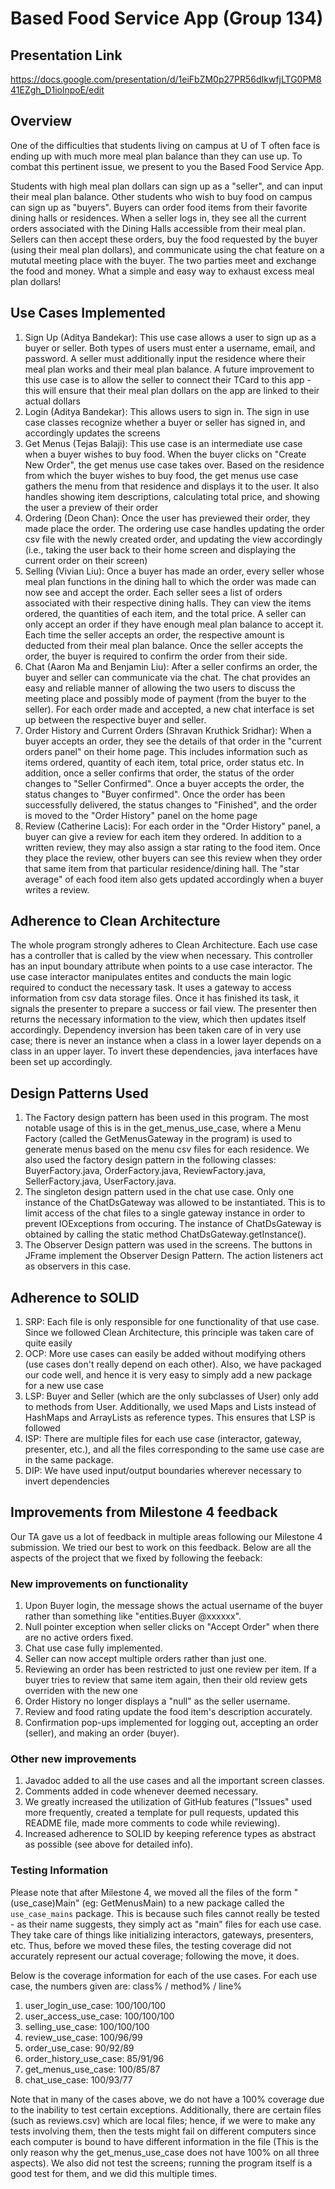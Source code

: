 # Based Food Service App (Group 134)

## Presentation Link
https://docs.google.com/presentation/d/1eiFbZM0p27PR56dIkwfjLTG0PM841EZgh_D1iolnpoE/edit

## Overview

One of the difficulties that students living on campus at U of T often 
face is ending up with much more meal plan balance than they can use up.
To combat this pertinent issue, we present to you the Based Food Service App.

Students with high meal plan dollars can sign up as a "seller", and can
input their meal plan balance.  Other students who wish to buy food on
campus can sign up as "buyers".  Buyers can order food items from their
favorite dining halls or residences.  When a seller logs in, they see 
all the current orders associated with the Dining Halls accessible from their
meal plan.  Sellers can then accept these orders, buy the food requested by
the buyer (using their meal plan dollars), and communicate using the chat feature 
on a mututal meeting place with the buyer.  The two parties meet and exchange the food 
and money. What a simple and easy way to exhaust excess meal plan dollars!

## Use Cases Implemented

1. Sign Up (Aditya Bandekar): This use case allows a user to sign up as a buyer or seller.  Both
types of users must enter a username, email, and password.  A seller must additionally
input the residence where their meal plan works and their meal plan balance.  A future
improvement to this use case is to allow the seller to connect their TCard to this app - 
this will ensure that their meal plan dollars on the app are linked to their actual dollars
2. Login (Aditya Bandekar): This allows users to sign in.  The sign in use case classes recognize
whether a buyer or seller has signed in, and accordingly updates the screens
3. Get Menus (Tejas Balaji): This use case is an intermediate use case when a buyer wishes to
buy food.  When the buyer clicks on "Create New Order", the get menus use case
takes over.  Based on the residence from which the buyer wishes to buy food, 
the get menus use case gathers the menu from that residence and displays it
to the user.  It also handles showing item descriptions, calculating total price,
and showing the user a preview of their order
4. Ordering (Deon Chan): Once the user has previewed their order, they made place the order.
The ordering use case handles updating the order csv file with the newly created
order, and updating the view accordingly (i.e., taking the user back to their
home screen and displaying the current order on their screen)
5. Selling (Vivian Liu): Once a buyer has made an order, every seller whose meal plan functions
in the dining hall to which the order was made can now see and accept the order.
Each seller sees a list of orders associated with their respective dining halls.
They can view the items ordered, the quantities of each item, and the total price.
A seller can only accept an order if they have enough meal plan balance to accept it.
Each time the seller accepts an order, the respective amount is deducted from their
meal plan balance.
Once the seller accepts the order, the buyer is required to confirm the order
from their side.  
6. Chat (Aaron Ma and Benjamin Liu): After a seller confirms an order, the buyer and seller can communicate via
the chat.  The chat provides an easy and reliable manner of allowing the two users to
discuss the meeting place and possibly mode of payment (from the buyer to the seller).
For each order made and accepted, a new chat interface is set up between the respective
buyer and seller.
7. Order History and Current Orders (Shravan Kruthick Sridhar): When a buyer accepts an order, they see the details of that order in
the "current orders panel" on their home page.  This includes information such as items
ordered, quantity of each item, total price, order status etc.  In addition, once a seller confirms
that order, the status of the order changes to "Seller Confirmed".  Once a buyer accepts
the order, the status changes to "Buyer confirmed".  Once the order has been successfully
delivered, the status changes to "Finished", and the order is moved to the "Order History"
panel on the home page
8. Review (Catherine Lacis): For each order in the "Order History" panel, a buyer can give a review for
each item they ordered.  In addition to a written review, they may also assign a star
rating to the food item.  Once they place the review, other buyers can see this review
when they order that same item from that particular residence/dining hall.  The "star
average" of each food item also gets updated accordingly when a buyer writes a review.

## Adherence to Clean Architecture

The whole program strongly adheres to Clean Architecture.  Each use case has a controller
that is called by the view when necessary.  This controller has an input boundary
attribute when points to a use case interactor.  The use case interactor manipulates
entites and conducts the main logic required to conduct the necessary task.  It 
uses a gateway to access information from csv data storage files.  Once it has finished
its task, it signals the presenter to prepare a success or fail view.  The presenter then
returns the necessary information to the view, which then updates itself accordingly.
Dependency inversion has been taken care of in very use case; there is never an instance
when a class in a lower layer depends on a class in an upper layer.  To invert
these dependencies, java interfaces have been set up accordingly.

## Design Patterns Used

1. The Factory design pattern has been used in this program.  The most notable
usage of this is in the get_menus_use_case, where a Menu Factory (called the GetMenusGateway in the program) is used to 
generate menus based on the menu csv files for each residence. We also used the factory design pattern in the following classes: BuyerFactory.java, OrderFactory.java, ReviewFactory.java, SellerFactory.java, UserFactory.java.
2. The singleton design pattern used in the chat use case. Only one instance of the ChatDsGateway was allowed to be instantiated. This is to limit access of the chat files to a single gateway instance in order to prevent IOExceptions from occuring. The instance of ChatDsGateway is obtained by calling the static method ChatDsGateway.getInstance().
3. The Observer Design pattern was used in the screens. The buttons in JFrame implement the Observer Design Pattern. The action listeners act as observers in this case.

## Adherence to SOLID

1. SRP: Each file is only responsible for one functionality of that use case.  Since we followed Clean Architecture,
this principle was taken care of quite easily
2. OCP: More use cases can easily be added without modifying others (use cases don't really depend on each other).
Also, we have packaged our code well, and hence it is very easy to simply add a new package for a new use case
3. LSP: Buyer and Seller (which are the only subclasses of User) only add to methods from User.  Additionally,
we used Maps and Lists instead of HashMaps and ArrayLists as reference types.  This ensures that LSP is followed
4. ISP: There are multiple files for each use case (interactor, gateway, presenter, etc.), and all the files corresponding
to the same use case are in the same package.
5. DIP: We have used input/output boundaries wherever necessary to invert dependencies

## Improvements from Milestone 4 feedback
Our TA gave us a lot of feedback in multiple areas following our Milestone 4 submission.  We tried our best to 
work on this feedback.  Below are all the aspects of the project that we fixed by following the feeback:

### New improvements on functionality
1. Upon Buyer login, the message shows the actual username of the buyer rather than something like "entities.Buyer @xxxxxx".
2. Null pointer exception when seller clicks on "Accept Order" when there are no active orders fixed.
3. Chat use case fully implemented.
4. Seller can now accept multiple orders rather than just one.
5. Reviewing an order has been restricted to just one review per item. If a buyer tries to review that same item again,
then their old review gets overriden with the new one
6. Order History no longer displays a "null" as the seller username.
7. Review and food rating update the food item's description accurately.
8. Confirmation pop-ups implemented for logging out, accepting an order (seller), and making an order (buyer).

### Other new improvements
1. Javadoc added to all the use cases and all the important screen classes.
2. Comments added in code whenever deemed necessary.
3. We greatly increased the utilization of GitHub features ("Issues" used more frequently, created a template for 
pull requests, updated this README file, made more comments to code while reviewing).
4. Increased adherence to SOLID by keeping reference types as abstract as possible (see above for detailed info).

### Testing Information
Please note that after Milestone 4, we moved all the files of the form "(use_case)Main" (eg: GetMenusMain) to a new package
called the `use_case_mains` package.  This is because such files cannot really be tested - as their name suggests, they
simply act as "main" files for each use case.  They take care of things like initializing interactors, gateways, 
presenters, etc.  Thus, before we moved these files, the testing coverage did not accurately represent our actual coverage;
following the move, it does.

Below is the coverage information for each of the use cases.  For each use case, the numbers given are:
class% / method% / line%
1. user_login_use_case: 100/100/100
2. user_access_use_case: 100/100/100
3. selling_use_case: 100/100/100
4. review_use_case: 100/96/99
5. order_use_case: 90/92/89
6. order_history_use_case: 85/91/96
7. get_menus_use_case: 100/85/87
8. chat_use_case: 100/93/77

Note that in many of the cases above, we do not have a 100% coverage due to the inability to test certain
exceptions.  Additionally, there are certain files (such as reviews.csv) which are local files; hence, if we were
to make any tests involving them, then the tests might fail on different computers since each computer is bound to
have different information in the file (This is the only reason why the get_menus_use_case does not have 100%
on all three aspects).  We also did not test the screens; running the program itself is a good test for them, and 
we did this multiple times.
